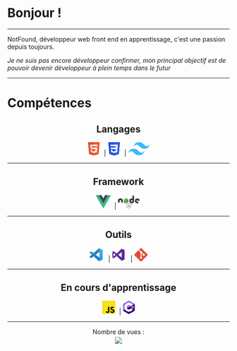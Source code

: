 # Bonjour !

---

NotFound, développeur web front end en apprentissage, c'est une passion depuis toujours.

_Je ne suis pas encore développeur confirmer, mon principal objectif est de pouvoir devenir développeur à plein temps dans le futur_

---

# Compétences

<h2 align=center>Langages</h2>
<p align=center>
<code><img src="imgs/html_logo.png" height=30/></code>&nbsp; |
<code><img src="imgs/CSS3_logo.png" height=30/></code>&nbsp; |
<code><img src="imgs/Tailwind.png" height=30/></code>
</p>

---

<h2 align=center>Framework</h2>
<p align=center>
<code><img src="imgs/Vue.png" height=30/></code>&nbsp; |
<code><img src="imgs/NodeJs.png" height=30/></code>&nbsp;
</p>

---

<h2 align=center>Outils</h2>
<p align=center>
<code><img src="imgs/VsCode.png" height=30/></code> &nbsp; |
<code><img src="imgs/Visual.png" height=30/></code> &nbsp; |
<code><img src="imgs/Git.png" height=30/></code>
</p>

---

<h2 align=center>En cours d'apprentissage</h2>
<p align=center>
<code><img src="imgs/JS_Logo.png" height=30/></code>&nbsp; |
<code><img src="imgs/CSharp.png" height=30/></code>
</code> 
</p>

---

<div align="center">
    <p align="center">
        Nombre de vues : <br>
        <img src="https://profile-counter.glitch.me/N0tFond/count.svg" align="center" />
    </p>
</div>
